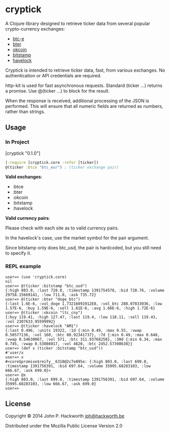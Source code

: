 # cryptick

A Clojure library designed to retrieve ticker data from several popular crypto-currency exchanges:

- [btc-e](https://btc-e.com)
- [bter](https://bter.com)
- [okcoin](https://okcoin.com)
- [bitstamp](https://bitstamp.net)
- [havelock](https://www.havelockinvestments.com)

Cryptick is intended to retrieve ticker data, fast, from various exchanges. No authentication or API credentials are required.

http-kit is used for fast asynchronous requests. Standard (ticker ...) returns a promise. Use @(ticker ...) to block for the result.

When the response is received, additional processing of the JSON is performed. This will ensure that all numeric fields are
returned as numbers, rather than strings.

## Usage

### In Project

[cryptick "0.1.0"]

```clojure
(:require [cryptick.core :refer [ticker])
@(ticker :btce "btc_eur") ; (ticker exchange pair)
```

**Valid exchanges**:

- :btce
- :bter
- :okcoin
- :bitstamp
- :havelock

**Valid currency pairs**:

Please check with each site as to valid currency pairs. 

In the havelock's case, use the market symbol for the pair argument.

Since bitstamp only does btc_usd, the pair is hardcoded, but you still need to specify it.

### REPL example

```
user=> (use 'cryptick.core)
nil
user=> @(ticker :bitstamp "btc_usd")
{:high 803.0, :last 728.0, :timestamp 1391754578, :bid 728.76, :volume 29758.15669141, :low 711.0, :ask 735.72}
user=> @(ticker :bter "doge_btc")
{:last 1.6E-6, :vol_doge 1.73216891912E8, :vol_btc 288.07833036, :low 1.57E-6, :buy 1.59E-6, :sell 1.61E-6, :avg 1.66E-6, :high 1.72E-6}
user=> @(ticker :okcoin "ltc_cny")
{:buy 119.41, :high 127.47, :last 119.4, :low 118.11, :sell 119.43, :vol 2307633.95599992}
user=> @(ticker :havelock "AM1")
{:last 0.496, :units 19322, :1d {:min 0.49, :max 0.55, :vwap 0.50577136, :vol 160, :btc 80.92341737}, :7d {:min 0.49, :max 0.648, :vwap 0.54630067, :vol 571, :btc 311.93768258}, :30d {:min 0.34, :max 0.745, :vwap 0.53086017, :vol 4620, :btc 2452.57398638}} 
user=> (def x (ticker :bitstamp "btc_usd"))
#'user/x
user=> x
#<core$promise$reify__6310@2c7e895e: {:high 803.0, :last 699.0, :timestamp 1391756391, :bid 697.64, :volume 35995.68283103, :low 666.67, :ask 699.0}>
user=> @x
{:high 803.0, :last 699.0, :timestamp 1391756391, :bid 697.64, :volume 35995.68283103, :low 666.67, :ask 699.0}
user=> 
```

## License

Copyright © 2014 John P. Hackworth <jph@hackworth.be>

Distributed under the Mozilla Public License Version 2.0
